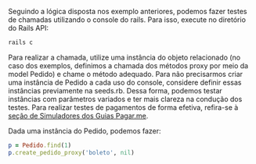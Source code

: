 Seguindo a lógica disposta nos exemplo anteriores, podemos fazer testes de chamadas utilizando o console do rails. Para isso, execute no diretório do Rails API:

```bash
rails c
``` 

Para realizar a chamada, utilize uma instância do objeto relacionado (no caso dos exemplos, definimos a chamada dos métodos proxy por meio da model Pedido) e chame o método adequado. Para não precisarmos criar uma instância de Pedido a cada uso do console, considere definir essas instâncias previamente na seeds.rb. Dessa forma, podemos testar instâncias com parâmetros variados e ter mais clareza na condução dos testes. Para realizar testes de pagamentos de forma efetiva, refira-se à [seção de Simuladores dos Guias Pagar.me](https://docs.pagar.me/docs/o-que-é-um-simulador).

Dada uma instância do Pedido, podemos fazer:

```ruby
p = Pedido.find(1)
p.create_pedido_proxy('boleto', nil)
```
